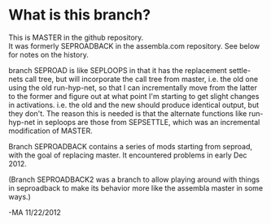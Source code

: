 What is this branch?
=======

This is MASTER in the github repository.  
It was formerly SEPROADBACK in the assembla.com repository.
See below for notes on the history.

branch SEPROAD is like SEPLOOPS in that it has the replacement
settle-nets call tree, but will incorporate the call tree
from master, i.e. the old one using the old run-hyp-net,
so that I can incrementally move from the latter to the
former and figure out at what point I'm starting to get
slight changes in activations.  i.e. the old and the new
should produce identical output, but they don't.
The reason this is needed is that the alternate functions
like run-hyp-net in seploops are those from SEPSETTLE,
which was an incremental modification of MASTER.

Branch SEPROADBACK contains a series of mods starting from seproad,
with the goal of replacing master.  It encountered problems in
early Dec 2012.

(Branch SEPROADBACK2 was a branch to allow playing around
with things in seproadback to make its behavior more
like the assembla master in some ways.)

-MA 11/22/2012
